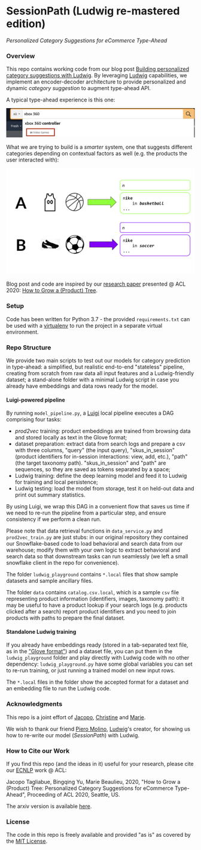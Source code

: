 # SessionPath (Ludwig re-mastered edition)
_Personalized Category Suggestions for eCommerce Type-Ahead_


### Overview
This repo contains working code from our blog post
[Building personalized category suggestions with Ludwig](https://blog.coveo.com/clothes-in-space-real-time-personalization-in-less-than-100-lines-of-code/).
By leveraging [Ludwig](https://uber.github.io/ludwig/api/LudwigModel/) capabilities, we implement an encoder-decoder architecture
to provide personalized and dynamic _category suggestion_ to augment type-ahead API. 

A typical type-ahead experience is this one:

![Amazon Category Suggestion Example](/images/amazon.png)

What we are trying to build is a _smarter_ system, one that suggests different categories depending on contextual
factors as well (e.g. the products the user interacted with):

![Dynamic Category Suggestion Example](/images/personalized_category.jpg)

Blog post and code are inspired by our [research paper](https://arxiv.org/abs/2005.12781) presented @ ACL 2020: 
[How to Grow a (Product) Tree](https://blog.coveo.com/clothes-in-space-real-time-personalization-in-less-than-100-lines-of-code/).

### Setup

Code has been written for Python 3.7 - the provided `requirements.txt` can be used with a [virtualenv](https://virtualenv.pypa.io/en/latest/)
to run the project in a separate virtual environment.


### Repo Structure

We provide two main scripts to test out our models for category prediction in type-ahead:
a simplified, but realistic end-to-end "stateless" pipeline, creating from scratch
 from raw data all input features and a Ludwig-friendly dataset; a stand-alone folder
 with a minimal Ludwig script in case you already have embeddings and data rows ready for the model.

#### Luigi-powered pipeline
By running `model_pipeline.py`, a [Luigi](https://github.com/spotify/luigi) local pipeline executes a DAG comprising
four tasks:

* _prod2vec_ training: product embeddings are trained from browsing data and stored locally as text in the Glove format;
* dataset preparation: extract data from search logs and prepare a csv with three columns,
 "query" (the input query), "skus_in_session" (product identifiers for in-session interactions: view, add, etc.),
 "path" (the target taxonomy path). "skus_in_session" and "path" are sequences, so they are saved as tokens separated
 by a space;
* Ludwig training: define the deep learning model and feed it to Ludwig for training and local persistence;
* Ludwig testing: load the model from storage, test it on held-out data and print out summary statistics.

By using Luigi, we wrap this DAG in a convenient flow that saves us time if we need to re-run the pipeline 
from a particular step, and ensure consistency if we perform a clean run.

Please note that data retrieval functions in `data_service.py` and `prod2vec_train.py` are just stubs: 
in our original repository they contained our Snowflake-based code to load behavioral 
and search data from our warehouse; modify them with your own logic to extract behavioral and search data so that
downstream tasks can run seamlessly (we left a small snowflake client in the repo for convenience).

The folder `ludwig_playground` contains `*.local` files that show sample datasets and sample ancillary files.

The folder `data` contains `catalog.csv.local`, which is a sample `csv` file 
representing product information (identifiers, images,
taxonomy path): it may be useful to have a product lookup 
if your search logs (e.g. products clicked after a search) report product identifiers and you need to join
products with paths to prepare the final dataset.

#### Standalone Ludwig training
If you already have embeddings ready (stored in a tab-separated text file, as in 
the ["Glove format"](https://radimrehurek.com/gensim/scripts/glove2word2vec.html)) and a dataset file, you can put them in the `ludwig_playground`
folder and play directly with Ludwig code with no other dependency: `ludwig_playground.py` have some global variables
you can set to re-run training, or just running a trained model on new input rows.

The `*.local` files in the folder show the accepted format for a dataset and an embedding file to run the Ludwig code.

### Acknowledgments
This repo is a joint effort of [Jacopo](http://www.jacopotagliabue.it/), 
[Christine](https://www.linkedin.com/in/bingqing-christine-yu/)
 and [Marie](https://www.linkedin.com/in/marie-beaulieu-462949135/). 

We wish to thank our friend [Piero Molino](https://github.com/w4nderlust), 
[Ludwig](https://uber.github.io/ludwig/)'s creator, for showing
us how to re-write our model (_SessionPath_) with Ludwig. 

### How to Cite our Work

If you find this repo (and the ideas in it) useful for your research, please cite our
[ECNLP](https://sites.google.com/view/ecnlp/acl-2020?authuser=0) work @ ACL:

Jacopo Tagliabue, Bingqing Yu, Marie Beaulieu, 2020, 
"How to Grow a (Product) Tree: Personalized Category Suggestions for eCommerce Type-Ahead",
Proceeding of ACL 2020, Seattle, US.

The arxiv version is available [here](https://arxiv.org/abs/2005.12781).

### License
The code in this repo is freely available and provided "as is" as covered by the [MIT License](https://opensource.org/licenses/MIT).
